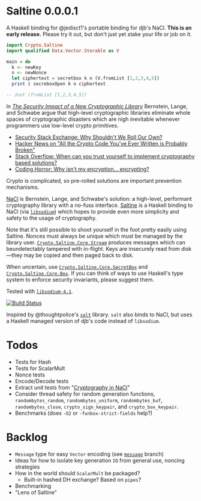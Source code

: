 # Saltine 0.0.0.1

A Haskell binding for @jedisct1's portable binding for djb's
NaCl. **This is an early release.** Please try it out, but don't just
yet stake your life or job on it.

``` haskell
import Crypto.Saltine
import qualified Data.Vector.Storable as V

main = do
  k <- newKey
  n <- newNonce
  let ciphertext = secretbox k n (V.fromList [1,2,3,4,5])
  print $ secreboxOpen k n ciphertext

-- Just (fromList [1,2,3,4,5])
```

In
[*The Security Impact of a New Cryptographic Library*](http://cryptojedi.org/papers/coolnacl-20111201.pdf)
Bernstein, Lange, and Schwabe argue that high-level cryptographic
libraries eliminate whole spaces of cryptographic disasters which are
nigh inevitable whenever programmers use low-level crypto primitives.

* [Security Stack Exchange: Why Shouldn't We Roll Our Own?](http://security.stackexchange.com/questions/18197/why-shouldnt-we-roll-our-own)
* [Hacker News on "All the Crypto Code You've Ever Written is Probably Broken"](https://news.ycombinator.com/item?id=4779015)
* [Stack Overflow: When can you trust yourself to implement cryptography based solutions?](http://stackoverflow.com/questions/1914257/when-can-you-trust-yourself-to-implement-cryptography-based-solutions)
* [Coding Horror: Why isn't my encryption... encrypting?](http://www.codinghorror.com/blog/2009/05/why-isnt-my-encryption-encrypting.html)

Crypto is complicated, so pre-rolled solutions are important
prevention mechanisms.

[NaCl](http://nacl.cr.yp.to/) is Bernstein, Lange, and Schwabe's
solution: a high-level, performant cryptography library with a no-fuss
interface. [Saltine](http://github.com/tel/saltine) is a Haskell
binding to NaCl (via
[`libsodium`](https://github.com/jedisct1/libsodium)) which hopes to
provide even more simplicity and safety to the usage of cryptography.

Note that it's still possible to shoot yourself in the foot pretty
easily using Saltine. Nonces must always be unique which must be managed 
by the library user.
[`Crypto.Saltine.Core.Stream`](https://github.com/tel/saltine/blob/master/src/Crypto/Saltine/Core/Stream.hs)
produces messages which can beundetectably tampered with in-flight. 
Keys are insecurely read from disk—they may be copied and then paged 
back to disk.

When uncertain, use [`Crypto.Saltine.Core.SecretBox`](https://github.com/tel/saltine/blob/master/src/Crypto/Saltine/Core/SecretBox.hs) 
and [`Crypto.Saltine.Core.Box`](https://github.com/tel/saltine/blob/master/src/Crypto/Saltine/Core/Box.hs).
If you can think of ways to use Haskell's type system to enforce 
security invariants, please suggest them.

Tested with [`libsodium-4.1`](http://download.dnscrypt.org/libsodium/releases/).

[![Build Status](https://travis-ci.org/tel/saltine.png?branch=master)](https://travis-ci.org/tel/saltine)

Inspired by @thoughtpolice's
[`salt`](http://github.com/thoughtpolice/salt) library. `salt` also
binds to NaCl, but uses a Haskell managed version of djb's code
instead of `libsodium`.

# Todos

* Tests for Hash
* Tests for ScalarMult
* Nonce tests
* Encode/Decode tests
* Extract unit tests from "[Cryptography in NaCl](http://cr.yp.to/highspeed/naclcrypto-20090310.pdf)"
* Consider thread safety for random generation functions,
  `randombytes_random`, `randombytes_uniform`, `randombytes_buf`,
  `randombytes_close`, `crypto_sign_keypair`, and
  `crypto_box_keypair`.
* Benchmarks (does `-O2` or `-funbox-strict-fields` help?)

# Backlog

* `Message` type for easy `Vector` encoding (see
  [`message`](https://github.com/tel/saltine/tree/message) branch)
* Ideas for how to isolate key generation `IO` from general use, noncing strategies
* How in the world should `ScalarMult` be packaged?
  * Built-in hashed DH exchange? Based on `pipes`?
* Benchmarking
* "Lens of Saltine"
